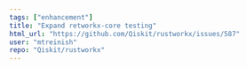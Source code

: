 ```yaml
---
tags: ["enhancement"]
title: "Expand retworkx-core testing"
html_url: "https://github.com/Qiskit/rustworkx/issues/587"
user: "mtreinish"
repo: "Qiskit/rustworkx"
---
```


